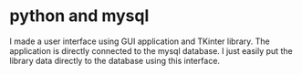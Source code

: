 # python and mysql
I made a user interface using GUI application and TKinter library. The application is directly connected to the mysql database. 
I just easily put the library data directly to the database using this interface. 
